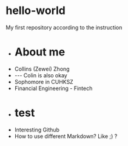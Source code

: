 # hello-world
My first repository according to the instruction

+ # About me
+ Collins (Zewei) Zhong
+ --- Colin is also okay
+ Sophomore in CUHKSZ
+ Financial Engineering - Fintech

- # test
- Interesting Github
- How to use different Markdown? Like ;) ?
